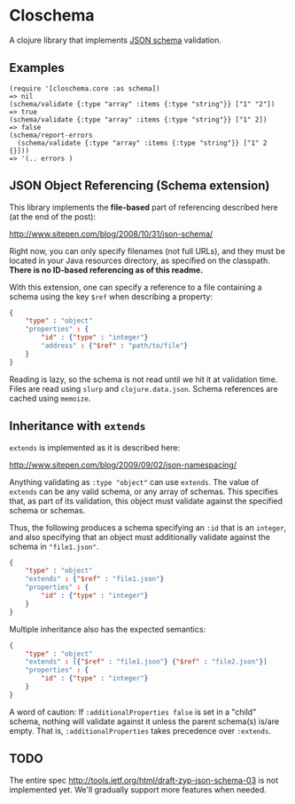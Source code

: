 # Closchema

A clojure library that implements
[JSON schema](http://json-schema.org/) validation.

## Examples

```
(require '[closchema.core :as schema])
=> nil
(schema/validate {:type "array" :items {:type "string"}} ["1" "2"])
=> true
(schema/validate {:type "array" :items {:type "string"}} ["1" 2])
=> false
(schema/report-errors
  (schema/validate {:type "array" :items {:type "string"}} ["1" 2 {}]))
=> '(.. errors )
```

## JSON Object Referencing (Schema extension)

This library implements the **file-based** part of referencing described here
(at the end of the post):

http://www.sitepen.com/blog/2008/10/31/json-schema/

Right now, you can only specify filenames (not full URLs), and they must be
located in your Java resources directory, as specified on the classpath.
**There is no ID-based referencing as of this readme.**

With this extension, one can specify a reference to a file containing a schema
using the key `$ref` when describing a property:

```json
{
    "type" : "object"
    "properties" : {
        "id" : {"type" : "integer"}
        "address" : {"$ref" : "path/to/file"}
    }
}
```

Reading is lazy, so the schema is not read until we hit it at validation time.
Files are read using `slurp` and `clojure.data.json`.  Schema references
are cached using `memoize`.

## Inheritance with `extends`

`extends` is implemented as it is described here:

http://www.sitepen.com/blog/2009/09/02/json-namespacing/

Anything validating as `:type "object"` can use `extends`.  The value of `
extends`  can be any valid schema, or any array of schemas.  This specifies
that, as part of its validation, this object must validate against the
specified schema or schemas.

Thus, the following produces a schema specifying an `:id` that is an `integer`,
and also specifying that an object must additionally validate against the
schema in `"file1.json"`.

```json
{
    "type" : "object"
    "extends" : {"$ref" : "file1.json"}
    "properties" : {
        "id" : {"type" : "integer"}
    }
}
```

Multiple inheritance also has the expected semantics:

```json
{
    "type" : "object"
    "extends" : [{"$ref" : "file1.json"} {"$ref" : "file2.json"}]
    "properties" : {
        "id" : {"type" : "integer"}
    }
}
```

A word of caution: If `:additionalProperties false` is set in a "child"
schema, nothing will validate against it unless the parent schema(s) is/are
empty.  That is, `:additionalProperties` takes precedence over `:extends`.

## TODO

The entire spec http://tools.ietf.org/html/draft-zyp-json-schema-03 is
not implemented yet. We'll gradually support more features when needed.
